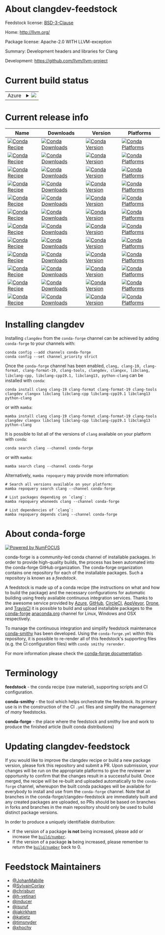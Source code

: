 About clangdev-feedstock
========================

Feedstock license: [BSD-3-Clause](https://github.com/conda-forge/clangdev-feedstock/blob/main/LICENSE.txt)

Home: http://llvm.org/

Package license: Apache-2.0 WITH LLVM-exception

Summary: Development headers and libraries for Clang

Development: https://github.com/llvm/llvm-project

Current build status
====================


<table>
    
  <tr>
    <td>Azure</td>
    <td>
      <details>
        <summary>
          <a href="https://dev.azure.com/conda-forge/feedstock-builds/_build/latest?definitionId=153&branchName=main">
            <img src="https://dev.azure.com/conda-forge/feedstock-builds/_apis/build/status/clangdev-feedstock?branchName=main">
          </a>
        </summary>
        <table>
          <thead><tr><th>Variant</th><th>Status</th></tr></thead>
          <tbody><tr>
              <td>linux_64</td>
              <td>
                <a href="https://dev.azure.com/conda-forge/feedstock-builds/_build/latest?definitionId=153&branchName=main">
                  <img src="https://dev.azure.com/conda-forge/feedstock-builds/_apis/build/status/clangdev-feedstock?branchName=main&jobName=linux&configuration=linux%20linux_64_" alt="variant">
                </a>
              </td>
            </tr><tr>
              <td>linux_aarch64</td>
              <td>
                <a href="https://dev.azure.com/conda-forge/feedstock-builds/_build/latest?definitionId=153&branchName=main">
                  <img src="https://dev.azure.com/conda-forge/feedstock-builds/_apis/build/status/clangdev-feedstock?branchName=main&jobName=linux&configuration=linux%20linux_aarch64_" alt="variant">
                </a>
              </td>
            </tr><tr>
              <td>linux_ppc64le</td>
              <td>
                <a href="https://dev.azure.com/conda-forge/feedstock-builds/_build/latest?definitionId=153&branchName=main">
                  <img src="https://dev.azure.com/conda-forge/feedstock-builds/_apis/build/status/clangdev-feedstock?branchName=main&jobName=linux&configuration=linux%20linux_ppc64le_" alt="variant">
                </a>
              </td>
            </tr><tr>
              <td>osx_64</td>
              <td>
                <a href="https://dev.azure.com/conda-forge/feedstock-builds/_build/latest?definitionId=153&branchName=main">
                  <img src="https://dev.azure.com/conda-forge/feedstock-builds/_apis/build/status/clangdev-feedstock?branchName=main&jobName=osx&configuration=osx%20osx_64_" alt="variant">
                </a>
              </td>
            </tr><tr>
              <td>osx_arm64</td>
              <td>
                <a href="https://dev.azure.com/conda-forge/feedstock-builds/_build/latest?definitionId=153&branchName=main">
                  <img src="https://dev.azure.com/conda-forge/feedstock-builds/_apis/build/status/clangdev-feedstock?branchName=main&jobName=osx&configuration=osx%20osx_arm64_" alt="variant">
                </a>
              </td>
            </tr><tr>
              <td>win_64</td>
              <td>
                <a href="https://dev.azure.com/conda-forge/feedstock-builds/_build/latest?definitionId=153&branchName=main">
                  <img src="https://dev.azure.com/conda-forge/feedstock-builds/_apis/build/status/clangdev-feedstock?branchName=main&jobName=win&configuration=win%20win_64_" alt="variant">
                </a>
              </td>
            </tr>
          </tbody>
        </table>
      </details>
    </td>
  </tr>
</table>

Current release info
====================

| Name | Downloads | Version | Platforms |
| --- | --- | --- | --- |
| [![Conda Recipe](https://img.shields.io/badge/recipe-clang-green.svg)](https://anaconda.org/conda-forge/clang) | [![Conda Downloads](https://img.shields.io/conda/dn/conda-forge/clang.svg)](https://anaconda.org/conda-forge/clang) | [![Conda Version](https://img.shields.io/conda/vn/conda-forge/clang.svg)](https://anaconda.org/conda-forge/clang) | [![Conda Platforms](https://img.shields.io/conda/pn/conda-forge/clang.svg)](https://anaconda.org/conda-forge/clang) |
| [![Conda Recipe](https://img.shields.io/badge/recipe-clang--19-green.svg)](https://anaconda.org/conda-forge/clang-19) | [![Conda Downloads](https://img.shields.io/conda/dn/conda-forge/clang-19.svg)](https://anaconda.org/conda-forge/clang-19) | [![Conda Version](https://img.shields.io/conda/vn/conda-forge/clang-19.svg)](https://anaconda.org/conda-forge/clang-19) | [![Conda Platforms](https://img.shields.io/conda/pn/conda-forge/clang-19.svg)](https://anaconda.org/conda-forge/clang-19) |
| [![Conda Recipe](https://img.shields.io/badge/recipe-clang--format-green.svg)](https://anaconda.org/conda-forge/clang-format) | [![Conda Downloads](https://img.shields.io/conda/dn/conda-forge/clang-format.svg)](https://anaconda.org/conda-forge/clang-format) | [![Conda Version](https://img.shields.io/conda/vn/conda-forge/clang-format.svg)](https://anaconda.org/conda-forge/clang-format) | [![Conda Platforms](https://img.shields.io/conda/pn/conda-forge/clang-format.svg)](https://anaconda.org/conda-forge/clang-format) |
| [![Conda Recipe](https://img.shields.io/badge/recipe-clang--format--19-green.svg)](https://anaconda.org/conda-forge/clang-format-19) | [![Conda Downloads](https://img.shields.io/conda/dn/conda-forge/clang-format-19.svg)](https://anaconda.org/conda-forge/clang-format-19) | [![Conda Version](https://img.shields.io/conda/vn/conda-forge/clang-format-19.svg)](https://anaconda.org/conda-forge/clang-format-19) | [![Conda Platforms](https://img.shields.io/conda/pn/conda-forge/clang-format-19.svg)](https://anaconda.org/conda-forge/clang-format-19) |
| [![Conda Recipe](https://img.shields.io/badge/recipe-clang--tools-green.svg)](https://anaconda.org/conda-forge/clang-tools) | [![Conda Downloads](https://img.shields.io/conda/dn/conda-forge/clang-tools.svg)](https://anaconda.org/conda-forge/clang-tools) | [![Conda Version](https://img.shields.io/conda/vn/conda-forge/clang-tools.svg)](https://anaconda.org/conda-forge/clang-tools) | [![Conda Platforms](https://img.shields.io/conda/pn/conda-forge/clang-tools.svg)](https://anaconda.org/conda-forge/clang-tools) |
| [![Conda Recipe](https://img.shields.io/badge/recipe-clangdev-green.svg)](https://anaconda.org/conda-forge/clangdev) | [![Conda Downloads](https://img.shields.io/conda/dn/conda-forge/clangdev.svg)](https://anaconda.org/conda-forge/clangdev) | [![Conda Version](https://img.shields.io/conda/vn/conda-forge/clangdev.svg)](https://anaconda.org/conda-forge/clangdev) | [![Conda Platforms](https://img.shields.io/conda/pn/conda-forge/clangdev.svg)](https://anaconda.org/conda-forge/clangdev) |
| [![Conda Recipe](https://img.shields.io/badge/recipe-clangxx-green.svg)](https://anaconda.org/conda-forge/clangxx) | [![Conda Downloads](https://img.shields.io/conda/dn/conda-forge/clangxx.svg)](https://anaconda.org/conda-forge/clangxx) | [![Conda Version](https://img.shields.io/conda/vn/conda-forge/clangxx.svg)](https://anaconda.org/conda-forge/clangxx) | [![Conda Platforms](https://img.shields.io/conda/pn/conda-forge/clangxx.svg)](https://anaconda.org/conda-forge/clangxx) |
| [![Conda Recipe](https://img.shields.io/badge/recipe-libclang-green.svg)](https://anaconda.org/conda-forge/libclang) | [![Conda Downloads](https://img.shields.io/conda/dn/conda-forge/libclang.svg)](https://anaconda.org/conda-forge/libclang) | [![Conda Version](https://img.shields.io/conda/vn/conda-forge/libclang.svg)](https://anaconda.org/conda-forge/libclang) | [![Conda Platforms](https://img.shields.io/conda/pn/conda-forge/libclang.svg)](https://anaconda.org/conda-forge/libclang) |
| [![Conda Recipe](https://img.shields.io/badge/recipe-libclang--cpp-green.svg)](https://anaconda.org/conda-forge/libclang-cpp) | [![Conda Downloads](https://img.shields.io/conda/dn/conda-forge/libclang-cpp.svg)](https://anaconda.org/conda-forge/libclang-cpp) | [![Conda Version](https://img.shields.io/conda/vn/conda-forge/libclang-cpp.svg)](https://anaconda.org/conda-forge/libclang-cpp) | [![Conda Platforms](https://img.shields.io/conda/pn/conda-forge/libclang-cpp.svg)](https://anaconda.org/conda-forge/libclang-cpp) |
| [![Conda Recipe](https://img.shields.io/badge/recipe-libclang--cpp19.1-green.svg)](https://anaconda.org/conda-forge/libclang-cpp19.1) | [![Conda Downloads](https://img.shields.io/conda/dn/conda-forge/libclang-cpp19.1.svg)](https://anaconda.org/conda-forge/libclang-cpp19.1) | [![Conda Version](https://img.shields.io/conda/vn/conda-forge/libclang-cpp19.1.svg)](https://anaconda.org/conda-forge/libclang-cpp19.1) | [![Conda Platforms](https://img.shields.io/conda/pn/conda-forge/libclang-cpp19.1.svg)](https://anaconda.org/conda-forge/libclang-cpp19.1) |
| [![Conda Recipe](https://img.shields.io/badge/recipe-libclang13-green.svg)](https://anaconda.org/conda-forge/libclang13) | [![Conda Downloads](https://img.shields.io/conda/dn/conda-forge/libclang13.svg)](https://anaconda.org/conda-forge/libclang13) | [![Conda Version](https://img.shields.io/conda/vn/conda-forge/libclang13.svg)](https://anaconda.org/conda-forge/libclang13) | [![Conda Platforms](https://img.shields.io/conda/pn/conda-forge/libclang13.svg)](https://anaconda.org/conda-forge/libclang13) |
| [![Conda Recipe](https://img.shields.io/badge/recipe-python--clang-green.svg)](https://anaconda.org/conda-forge/python-clang) | [![Conda Downloads](https://img.shields.io/conda/dn/conda-forge/python-clang.svg)](https://anaconda.org/conda-forge/python-clang) | [![Conda Version](https://img.shields.io/conda/vn/conda-forge/python-clang.svg)](https://anaconda.org/conda-forge/python-clang) | [![Conda Platforms](https://img.shields.io/conda/pn/conda-forge/python-clang.svg)](https://anaconda.org/conda-forge/python-clang) |

Installing clangdev
===================

Installing `clangdev` from the `conda-forge` channel can be achieved by adding `conda-forge` to your channels with:

```
conda config --add channels conda-forge
conda config --set channel_priority strict
```

Once the `conda-forge` channel has been enabled, `clang, clang-19, clang-format, clang-format-19, clang-tools, clangdev, clangxx, libclang, libclang-cpp, libclang-cpp19.1, libclang13, python-clang` can be installed with `conda`:

```
conda install clang clang-19 clang-format clang-format-19 clang-tools clangdev clangxx libclang libclang-cpp libclang-cpp19.1 libclang13 python-clang
```

or with `mamba`:

```
mamba install clang clang-19 clang-format clang-format-19 clang-tools clangdev clangxx libclang libclang-cpp libclang-cpp19.1 libclang13 python-clang
```

It is possible to list all of the versions of `clang` available on your platform with `conda`:

```
conda search clang --channel conda-forge
```

or with `mamba`:

```
mamba search clang --channel conda-forge
```

Alternatively, `mamba repoquery` may provide more information:

```
# Search all versions available on your platform:
mamba repoquery search clang --channel conda-forge

# List packages depending on `clang`:
mamba repoquery whoneeds clang --channel conda-forge

# List dependencies of `clang`:
mamba repoquery depends clang --channel conda-forge
```


About conda-forge
=================

[![Powered by
NumFOCUS](https://img.shields.io/badge/powered%20by-NumFOCUS-orange.svg?style=flat&colorA=E1523D&colorB=007D8A)](https://numfocus.org)

conda-forge is a community-led conda channel of installable packages.
In order to provide high-quality builds, the process has been automated into the
conda-forge GitHub organization. The conda-forge organization contains one repository
for each of the installable packages. Such a repository is known as a *feedstock*.

A feedstock is made up of a conda recipe (the instructions on what and how to build
the package) and the necessary configurations for automatic building using freely
available continuous integration services. Thanks to the awesome service provided by
[Azure](https://azure.microsoft.com/en-us/services/devops/), [GitHub](https://github.com/),
[CircleCI](https://circleci.com/), [AppVeyor](https://www.appveyor.com/),
[Drone](https://cloud.drone.io/welcome), and [TravisCI](https://travis-ci.com/)
it is possible to build and upload installable packages to the
[conda-forge](https://anaconda.org/conda-forge) [anaconda.org](https://anaconda.org/)
channel for Linux, Windows and OSX respectively.

To manage the continuous integration and simplify feedstock maintenance
[conda-smithy](https://github.com/conda-forge/conda-smithy) has been developed.
Using the ``conda-forge.yml`` within this repository, it is possible to re-render all of
this feedstock's supporting files (e.g. the CI configuration files) with ``conda smithy rerender``.

For more information please check the [conda-forge documentation](https://conda-forge.org/docs/).

Terminology
===========

**feedstock** - the conda recipe (raw material), supporting scripts and CI configuration.

**conda-smithy** - the tool which helps orchestrate the feedstock.
                   Its primary use is in the construction of the CI ``.yml`` files
                   and simplify the management of *many* feedstocks.

**conda-forge** - the place where the feedstock and smithy live and work to
                  produce the finished article (built conda distributions)


Updating clangdev-feedstock
===========================

If you would like to improve the clangdev recipe or build a new
package version, please fork this repository and submit a PR. Upon submission,
your changes will be run on the appropriate platforms to give the reviewer an
opportunity to confirm that the changes result in a successful build. Once
merged, the recipe will be re-built and uploaded automatically to the
`conda-forge` channel, whereupon the built conda packages will be available for
everybody to install and use from the `conda-forge` channel.
Note that all branches in the conda-forge/clangdev-feedstock are
immediately built and any created packages are uploaded, so PRs should be based
on branches in forks and branches in the main repository should only be used to
build distinct package versions.

In order to produce a uniquely identifiable distribution:
 * If the version of a package **is not** being increased, please add or increase
   the [``build/number``](https://docs.conda.io/projects/conda-build/en/latest/resources/define-metadata.html#build-number-and-string).
 * If the version of a package **is** being increased, please remember to return
   the [``build/number``](https://docs.conda.io/projects/conda-build/en/latest/resources/define-metadata.html#build-number-and-string)
   back to 0.

Feedstock Maintainers
=====================

* [@JohanMabille](https://github.com/JohanMabille/)
* [@SylvainCorlay](https://github.com/SylvainCorlay/)
* [@chrisburr](https://github.com/chrisburr/)
* [@h-vetinari](https://github.com/h-vetinari/)
* [@inducer](https://github.com/inducer/)
* [@isuruf](https://github.com/isuruf/)
* [@jakirkham](https://github.com/jakirkham/)
* [@katietz](https://github.com/katietz/)
* [@timsnyder](https://github.com/timsnyder/)
* [@xhochy](https://github.com/xhochy/)

